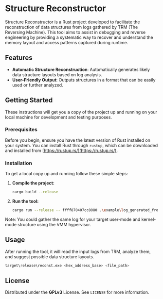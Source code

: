 # Structure Reconstructor

Structure Reconstructor is a Rust project developed to facilitate the reconstruction of data structures from logs gathered by TRM (The Reversing Machine). This tool aims to assist in debugging and reverse engineering by providing a systematic way to recover and understand the memory layout and access patterns captured during runtime.

## Features

- **Automatic Structure Reconstruction**: Automatically generates likely data structure layouts based on log analysis.
- **User-Friendly Output**: Outputs structures in a format that can be easily used or further analyzed.

## Getting Started

These instructions will get you a copy of the project up and running on your local machine for development and testing purposes.

### Prerequisites

Before you begin, ensure you have the latest version of Rust installed on your system. You can install Rust through `rustup`, which can be downloaded and installed from [https://rustup.rs/](https://rustup.rs/).

### Installation

To get a local copy up and running follow these simple steps:

1. **Compile the project:**

   ```bash
   cargo build --release
   ```

2. **Run the tool:**

   ```bash
   cargo run --release -- ffff870407cc8080 .\example\log_generated_from_TRM.txt
   ```
Note: You could gather the same log for your target user-mode and kernel-mode structure using the VMM hypervisor.

## Usage

After running the tool, it will read the input logs from TRM, analyze them, and suggest possible data structure layouts. 
```bash
target\release\reconst.exe <hex_address_base> <file_path>
```

## License

Distributed under the **GPLv3** License. See `LICENSE` for more information.
